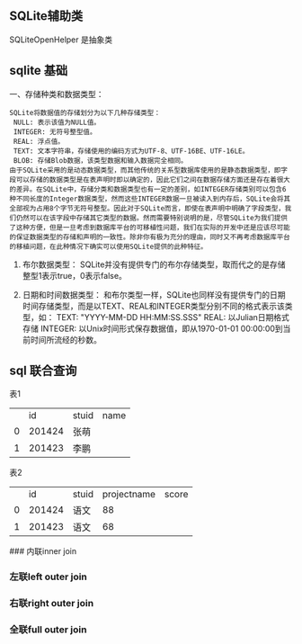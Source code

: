 ## SQLite辅助类
SQLiteOpenHelper 是抽象类

## sqlite 基础
一、存储种类和数据类型：

    SQLite将数据值的存储划分为以下几种存储类型：
     NULL: 表示该值为NULL值。
     INTEGER: 无符号整型值。
     REAL: 浮点值。
     TEXT: 文本字符串，存储使用的编码方式为UTF-8、UTF-16BE、UTF-16LE。
     BLOB: 存储Blob数据，该类型数据和输入数据完全相同。
    由于SQLite采用的是动态数据类型，而其他传统的关系型数据库使用的是静态数据类型，即字段可以存储的数据类型是在表声明时即以确定的，因此它们之间在数据存储方面还是存在着很大的差异。在SQLite中，存储分类和数据类型也有一定的差别，如INTEGER存储类别可以包含6种不同长度的Integer数据类型，然而这些INTEGER数据一旦被读入到内存后，SQLite会将其全部视为占用8个字节无符号整型。因此对于SQLite而言，即使在表声明中明确了字段类型，我们仍然可以在该字段中存储其它类型的数据。然而需要特别说明的是，尽管SQLite为我们提供了这种方便，但是一旦考虑到数据库平台的可移植性问题，我们在实际的开发中还是应该尽可能的保证数据类型的存储和声明的一致性。除非你有极为充分的理由，同时又不再考虑数据库平台的移植问题，在此种情况下确实可以使用SQLite提供的此种特征。
   1. 布尔数据类型：
    SQLite并没有提供专门的布尔存储类型，取而代之的是存储整型1表示true，0表示false。

   2. 日期和时间数据类型：
    和布尔类型一样，SQLite也同样没有提供专门的日期时间存储类型，而是以TEXT、REAL和INTEGER类型分别不同的格式表示该类型，如：
    TEXT: "YYYY-MM-DD HH:MM:SS.SSS"
    REAL: 以Julian日期格式存储
    INTEGER: 以Unix时间形式保存数据值，即从1970-01-01 00:00:00到当前时间所流经的秒数。

## sql 联合查询

表1
<table>
   <th>
      <td>id</td>
      <td>stuid</td>
      <td>name</td>
   </th>
   <tr>
      <td>0</td>
      <td>201424</td>
       <td>张萌</td>
   </tr>
   <tr>
    <td>1</td>
    <td>201423</td>
       <td>李鹏</td>
   </tr>
</table>

表2
<table>
   <th>
      <td>id</td>
      <td>stuid</td>
      <td>projectname</td>
      <td>score</td>
   </th>
   <tr>
      <td>0</td>
      <td>201424</td>
       <td>语文</td>
       <td>88</td>
   </tr>
   <tr>
    <td>1</td>
    <td>201423</td>
    <td>语文</td>
    <td>68</td>
   </tr>
</table>
### 内联inner join

### 左联left outer join

### 右联right outer join

### 全联full outer join
